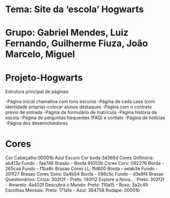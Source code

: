 # Tema: Site da ‘escola’ Hogwarts

# Grupo: Gabriel Mendes, Luiz Fernando, Guilherme Fiuza, João Marcelo, Miguel

# Projeto-Hogwarts

Estrutura principal de páginas:

-Página inicial chamativa com tons escuros
-Página de cada casa (com identidade própria)-colocar alunos destaques
-Página com o contrato prévio de entrada
-Página de formulário de matrícula
-Página história da escola
-Página de perguntas frequentes (FAQ) e contato
-Página de notícias
-Página dos desenvolvedores


# Cores


Cor Cabeçalho:00001b Azul Escuro
Cor body:3d366d
Cores Grifinória: ab413a Fundo - faa748 Brasão - Borda 91050b
Cores Corv: 092276 Borda - 265caa Fundo - f1ba8c Brasao
Cores LL: ffd600 Borda - eeab3e Fundo - 201f27 Brasao
Cores Sons: 0a4b54 Borda - 086c5c Fundo - d3e8f4 Brasao
Questionários: Cinza: 302f2f - Preto: 140f12
Explore a Nova...: Preto: 302f2f - Amarelo: 4a402f
Descubra o Mundo: Preto: 110a15 - Roxo: 3a2c49
Escolhas Mensais: Preto: 171a1e - Azul: 364758
Rodape: 00001b
